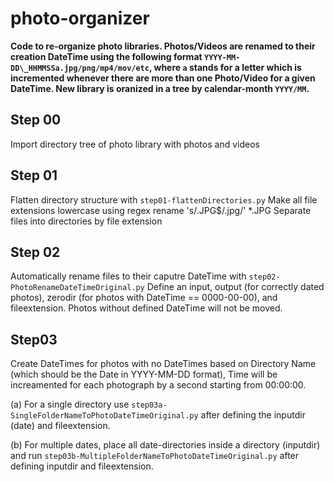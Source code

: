 # photo-organizer

**Code to re-organize photo libraries. Photos/Videos are renamed to their creation DateTime using the following format `YYYY-MM-DD\_HHMMSSa.jpg/png/mp4/mov/etc`, where `a` stands for a letter which is incremented whenever there are more than one Photo/Video for a given DateTime. New library is oranized in a tree by calendar-month `YYYY/MM`.**


## Step 00
Import directory tree of photo library with photos and videos

## Step 01
Flatten directory structure with `step01-flattenDirectories.py`
Make all file extensions lowercase using regex
    rename 's/\.JPG$/.jpg/' *.JPG
Separate files into directories by file extension

## Step 02
Automatically rename files to their caputre DateTime with `step02-PhotoRenameDateTimeOriginal.py`
Define an input, output (for correctly dated photos), zerodir (for photos with DateTime == 0000-00-00), and fileextension.
Photos without defined DateTime will not be moved. 

## Step03
Create DateTimes for photos with no DateTimes based on Directory Name (which should be the Date in YYYY-MM-DD format), Time will be increamented for each photograph by a second starting from 00:00:00.

(a) For a single directory use `step03a-SingleFolderNameToPhotoDateTimeOriginal.py` after defining the inputdir (date) and fileextension.

(b) For multiple dates, place all date-directories inside a directory (inputdir) and run `step03b-MultipleFolderNameToPhotoDateTimeOriginal.py` after defining inputdir and fileextension.



